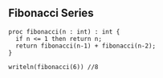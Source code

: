 ## Fibonacci Series

```Chapel
proc fibonacci(n : int) : int {
  if n <= 1 then return n;
  return fibonacci(n-1) + fibonacci(n-2);
}
```
```Chapel
writeln(fibonacci(6)) //8
```
